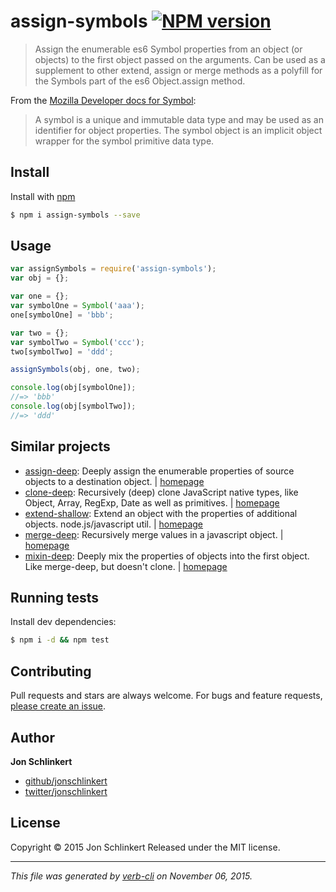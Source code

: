 # assign-symbols [![NPM version](https://badge.fury.io/js/assign-symbols.svg)](http://badge.fury.io/js/assign-symbols)

> Assign the enumerable es6 Symbol properties from an object (or objects) to the first object passed on the arguments. Can be used as a supplement to other extend, assign or merge methods as a polyfill for the Symbols part of the es6 Object.assign method.

From the [Mozilla Developer docs for Symbol](https://developer.mozilla.org/en-US/docs/Web/JavaScript/Reference/Global_Objects/Symbol):

> A symbol is a unique and immutable data type and may be used as an identifier for object properties. The symbol object is an implicit object wrapper for the symbol primitive data type.

## Install

Install with [npm](https://www.npmjs.com/)

```sh
$ npm i assign-symbols --save
```

## Usage

```js
var assignSymbols = require('assign-symbols');
var obj = {};

var one = {};
var symbolOne = Symbol('aaa');
one[symbolOne] = 'bbb';

var two = {};
var symbolTwo = Symbol('ccc');
two[symbolTwo] = 'ddd';

assignSymbols(obj, one, two);

console.log(obj[symbolOne]);
//=> 'bbb'
console.log(obj[symbolTwo]);
//=> 'ddd'
```

## Similar projects

* [assign-deep](https://www.npmjs.com/package/assign-deep): Deeply assign the enumerable properties of source objects to a destination object. | [homepage](https://github.com/jonschlinkert/assign-deep)
* [clone-deep](https://www.npmjs.com/package/clone-deep): Recursively (deep) clone JavaScript native types, like Object, Array, RegExp, Date as well as primitives. | [homepage](https://github.com/jonschlinkert/clone-deep)
* [extend-shallow](https://www.npmjs.com/package/extend-shallow): Extend an object with the properties of additional objects. node.js/javascript util. | [homepage](https://github.com/jonschlinkert/extend-shallow)
* [merge-deep](https://www.npmjs.com/package/merge-deep): Recursively merge values in a javascript object. | [homepage](https://github.com/jonschlinkert/merge-deep)
* [mixin-deep](https://www.npmjs.com/package/mixin-deep): Deeply mix the properties of objects into the first object. Like merge-deep, but doesn't clone. | [homepage](https://github.com/jonschlinkert/mixin-deep)

## Running tests

Install dev dependencies:

```sh
$ npm i -d && npm test
```

## Contributing

Pull requests and stars are always welcome. For bugs and feature requests, [please create an issue](https://github.com/jonschlinkert/assign-symbols/issues/new).

## Author

**Jon Schlinkert**

+ [github/jonschlinkert](https://github.com/jonschlinkert)
+ [twitter/jonschlinkert](http://twitter.com/jonschlinkert)

## License

Copyright © 2015 Jon Schlinkert
Released under the MIT license.

***

_This file was generated by [verb-cli](https://github.com/assemble/verb-cli) on November 06, 2015._
